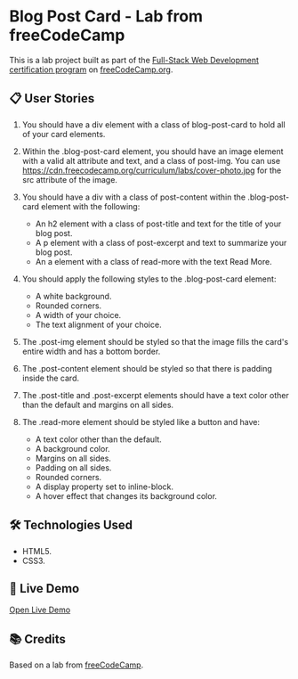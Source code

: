 # Blog Post Card - Lab from freeCodeCamp

This is a lab project built as part of the [Full-Stack Web Development certification program](https://www.freecodecamp.org/learn/full-stack-developer/) on [freeCodeCamp.org](https://www.freecodecamp.org).

## 📋 User Stories

1. You should have a div element with a class of blog-post-card to hold all of your card elements.
2. Within the .blog-post-card element, you should have an image element with a valid alt attribute and text, and a class of post-img. You can use https://cdn.freecodecamp.org/curriculum/labs/cover-photo.jpg for the src attribute of the image.
3. You should have a div with a class of post-content within the .blog-post-card element with the following:

   - An h2 element with a class of post-title and text for the title of your blog post.
   - A p element with a class of post-excerpt and text to summarize your blog post.
   - An a element with a class of read-more with the text Read More.

4. You should apply the following styles to the .blog-post-card element:

   - A white background.
   - Rounded corners.
   - A width of your choice.
   - The text alignment of your choice.

5. The .post-img element should be styled so that the image fills the card's entire width and has a bottom border.
6. The .post-content element should be styled so that there is padding inside the card.
7. The .post-title and .post-excerpt elements should have a text color other than the default and margins on all sides.
8. The .read-more element should be styled like a button and have:
   - A text color other than the default.
   - A background color.
   - Margins on all sides.
   - Padding on all sides.
   - Rounded corners.
   - A display property set to inline-block.
   - A hover effect that changes its background color.

## 🛠️ Technologies Used

- HTML5.
- CSS3.

## 🚀 Live Demo

[Open Live Demo](https://dev-amira-ezz.github.io/fcc-blog-post-card/)

## 📚 Credits

Based on a lab from [freeCodeCamp](https://www.freecodecamp.org).
